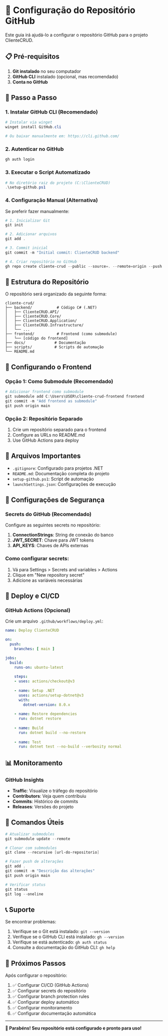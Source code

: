 # 🚀 Configuração do Repositório GitHub

Este guia irá ajudá-lo a configurar o repositório GitHub para o projeto ClienteCRUD.

## 📋 Pré-requisitos

1. **Git instalado** no seu computador
2. **GitHub CLI** instalado (opcional, mas recomendado)
3. **Conta no GitHub**

## 🔧 Passo a Passo

### 1. Instalar GitHub CLI (Recomendado)

```powershell
# Instalar via winget
winget install GitHub.cli

# Ou baixar manualmente em: https://cli.github.com/
```

### 2. Autenticar no GitHub

```powershell
gh auth login
```

### 3. Executar o Script Automatizado

```powershell
# No diretório raiz do projeto (C:\ClienteCRUD)
.\setup-github.ps1
```

### 4. Configuração Manual (Alternativa)

Se preferir fazer manualmente:

```powershell
# 1. Inicializar Git
git init

# 2. Adicionar arquivos
git add .

# 3. Commit inicial
git commit -m "Initial commit: ClienteCRUD backend"

# 4. Criar repositório no GitHub
gh repo create cliente-crud --public --source=. --remote=origin --push
```

## 📁 Estrutura do Repositório

O repositório será organizado da seguinte forma:

```
cliente-crud/
├── backend/           # Código C# (.NET)
│   ├── ClienteCRUD.API/
│   ├── ClienteCRUD.Core/
│   ├── ClienteCRUD.Application/
│   ├── ClienteCRUD.Infrastructure/
│   └── ...
├── frontend/          # Frontend (como submodule)
│   └── [código do frontend]
├── docs/             # Documentação
├── scripts/          # Scripts de automação
└── README.md
```

## 🔗 Configurando o Frontend

### Opção 1: Como Submodule (Recomendado)

```powershell
# Adicionar frontend como submodule
git submodule add C:\Users\USER\cliente-crud-frontend frontend
git commit -m "Add frontend as submodule"
git push origin main
```

### Opção 2: Repositório Separado

1. Crie um repositório separado para o frontend
2. Configure as URLs no README.md
3. Use GitHub Actions para deploy

## 📝 Arquivos Importantes

- `.gitignore`: Configurado para projetos .NET
- `README.md`: Documentação completa do projeto
- `setup-github.ps1`: Script de automação
- `launchSettings.json`: Configurações de execução

## 🔐 Configurações de Segurança

### Secrets do GitHub (Recomendado)

Configure as seguintes secrets no repositório:

1. **ConnectionStrings**: String de conexão do banco
2. **JWT_SECRET**: Chave para JWT tokens
3. **API_KEYS**: Chaves de APIs externas

### Como configurar secrets:

1. Vá para Settings > Secrets and variables > Actions
2. Clique em "New repository secret"
3. Adicione as variáveis necessárias

## 🚀 Deploy e CI/CD

### GitHub Actions (Opcional)

Crie um arquivo `.github/workflows/deploy.yml`:

```yaml
name: Deploy ClienteCRUD

on:
  push:
    branches: [ main ]

jobs:
  build:
    runs-on: ubuntu-latest
    
    steps:
    - uses: actions/checkout@v3
    
    - name: Setup .NET
      uses: actions/setup-dotnet@v3
      with:
        dotnet-version: 8.0.x
        
    - name: Restore dependencies
      run: dotnet restore
      
    - name: Build
      run: dotnet build --no-restore
      
    - name: Test
      run: dotnet test --no-build --verbosity normal
```

## 📊 Monitoramento

### GitHub Insights

- **Traffic**: Visualize o tráfego do repositório
- **Contributors**: Veja quem contribuiu
- **Commits**: Histórico de commits
- **Releases**: Versões do projeto

## 🔄 Comandos Úteis

```powershell
# Atualizar submodules
git submodule update --remote

# Clonar com submodules
git clone --recursive [url-do-repositorio]

# Fazer push de alterações
git add .
git commit -m "Descrição das alterações"
git push origin main

# Verificar status
git status
git log --oneline
```

## 📞 Suporte

Se encontrar problemas:

1. Verifique se o Git está instalado: `git --version`
2. Verifique se o GitHub CLI está instalado: `gh --version`
3. Verifique se está autenticado: `gh auth status`
4. Consulte a documentação do GitHub CLI: `gh help`

## 🎯 Próximos Passos

Após configurar o repositório:

1. ✅ Configurar CI/CD (GitHub Actions)
2. ✅ Configurar secrets do repositório
3. ✅ Configurar branch protection rules
4. ✅ Configurar deploy automático
5. ✅ Configurar monitoramento
6. ✅ Configurar documentação automática

---

**🎉 Parabéns! Seu repositório está configurado e pronto para uso!** 